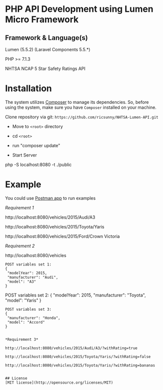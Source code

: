 # PHP API Development using Lumen Micro Framework

## Framework & Language(s) 
Lumen (5.5.2) (Laravel Components 5.5.*)

PHP >= 7.1.3

NHTSA NCAP 5 Star Safety Ratings API

# Installation
The system utilizes [Composer](https://getcomposer.org/download/) to manage its dependencies. So, before using the system, make sure you have `Composer` installed on your machine.

Clone repository via git: 
`https://github.com/ricsunny/NHTSA-Lumen-API.git`

* Move to `<root>` directory

* cd `<root>`

* run "composer update"

* Start Server

php -S localhost:8080 -t ./public

# Example
You could use [Postman app](https://www.getpostman.com/apps) to run examples

*Requirement 1*

http://localhost:8080/vehicles/2015/Audi/A3

http://localhost:8080/vehicles/2015/Toyota/Yaris

http://localhost:8080/vehicles/2015/Ford/Crown Victoria

*Requirement 2*

http://localhost:8080/vehicles

```
POST variables set 1:
{
 "modelYear": 2015,
 "manufacturer": "Audi",
 "model": "A3"
}

```
POST variables set 2:
{
 "modelYear": 2015,
 "manufacturer": "Toyota",
 "model": "Yaris"
}

```
POST variables set 3:
{
 "manufacturer": "Honda",
 "model": "Accord"
}


*Requirement 3*

http://localhost:8080/vehicles/2015/Audi/A3/?withRating=true

http://localhost:8080/vehicles/2015/Toyota/Yaris/?withRating=false

http://localhost:8080/vehicles/2015/Toyota/Yaris/?withRating=bananas


## License
[MIT license](http://opensource.org/licenses/MIT)